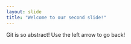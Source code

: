 ```yaml
---
layout: slide
title: "Welcome to our second slide!"
---
```

Git is so abstract! 
Use the left arrow to go back!